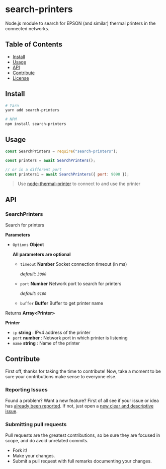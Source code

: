 # search-printers

Node.js module to search for EPSON (and similar) thermal printers in the connected networks.

## Table of Contents

- [Install](#install)
- [Usage](#usage)
- [API](#api)
- [Contribute](#contribute)
- [License](https://github.com/hadeeb/search-printers/blob/master/LICENSE)

## Install

```bash
# Yarn
yarn add search-printers

# NPM
npm install search-printers
```

## Usage

```js
const SearchPrinters = require("search-printers");

const printers = await SearchPrinters();

// or in a different port
const printers1 = await SearchPrinters({ port: 9090 });
```

> Use [node-thermal-printer](https://www.npmjs.com/package/node-thermal-printer) to connect to and use the printer

## API

### SearchPrinters

Search for printers

**Parameters**

- `Options` **Object**

  **All parameters are optional**

  - `timeout` **Number** Socket connection timeout (in ms)

    _default: `3000`_

  - `port` **Number** Network port to search for printers

    _default: `9100`_

  - `buffer` **Buffer** Buffer to get printer name

Returns **Array&lt;Printer&gt;**

**Printer**

- `ip` **string** : IPv4 address of the printer
- `port` **number** : Network port in which printer is listening
- `name` **string** : Name of the printer

## Contribute

First off, thanks for taking the time to contribute!
Now, take a moment to be sure your contributions make sense to everyone else.

### Reporting Issues

Found a problem? Want a new feature? First of all see if your issue or idea has [already been reported](https://github.com/hadeeb/search-printers/issues).
If not, just open a [new clear and descriptive issue](https://github.com/hadeeb/search-printers/issues/new).

### Submitting pull requests

Pull requests are the greatest contributions, so be sure they are focused in scope, and do avoid unrelated commits.

- Fork it!
- Make your changes.
- Submit a pull request with full remarks documenting your changes.

